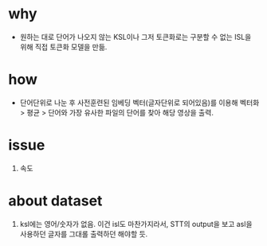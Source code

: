 # why
- 원하는 대로 단어가 나오지 않는 KSL이나 그저 토큰화로는 구분할 수 없는 ISL을 위해 직접 토큰화 모델을 만듦.

# how
- 단어단위로 나눈 후 사전훈련된 임베딩 벡터(글자단위로 되어있음)를 이용해 벡터화 > 평균 > 단어와 가장 유사한 파일의 단어를 찾아 해당 영상을 출력.

# issue
1. 속도

# about dataset
1. ksl에는 영어/숫자가 없음. 이건 isl도 마찬가지라서, STT의 output을 보고 asl을 사용하던 글자를 그대롤 출력하던 해야할 듯.

